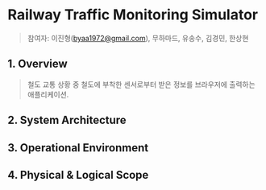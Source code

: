 # Railway Traffic Monitoring Simulator
> 참여자: 이진형(byaa1972@gmail.com), 무하마드, 유송수, 김경민, 한상현

## 1. Overview
> 철도 교통 상황 중 철도에 부착한 센서로부터 받은 정보를 브라우저에 출력하는 애플리케이션.

## 2. System Architecture


## 3. Operational Environment

## 4. Physical & Logical Scope
   

